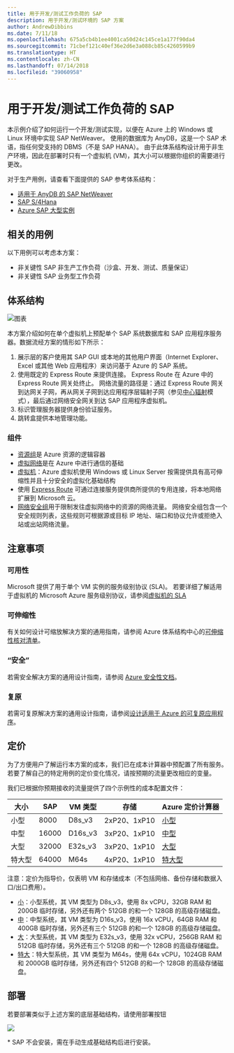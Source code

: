 ```yaml
---
title: 用于开发/测试工作负荷的 SAP
description: 用于开发/测试环境的 SAP 方案
author: AndrewDibbins
ms.date: 7/11/18
ms.openlocfilehash: 675a5cb4b1ee4001ca50d24c145ce1a177f90da4
ms.sourcegitcommit: 71cbef121c40ef36e2d6e3a088cb85c4260599b9
ms.translationtype: HT
ms.contentlocale: zh-CN
ms.lasthandoff: 07/14/2018
ms.locfileid: "39060958"
---
```

# <a name="sap-for-devtest-workloads"></a>用于开发/测试工作负荷的 SAP

本示例介绍了如何运行一个开发/测试实现，以便在 Azure 上的 Windows 或 Linux 环境中实现 SAP NetWeaver。 使用的数据库为 AnyDB，这是一个 SAP 术语，指任何受支持的 DBMS（不是 SAP HANA）。 由于此体系结构设计用于非生产环境，因此在部署时只有一个虚拟机 (VM)，其大小可以根据你组织的需要进行更改。

对于生产用例，请查看下面提供的 SAP 参考体系结构：

* [适用于 AnyDB 的 SAP NetWeaver][sap-netweaver]
* [SAP S/4Hana][sap-hana]
* [Azure SAP 大型实例][sap-large]

## <a name="related-use-cases"></a>相关的用例

以下用例可以考虑本方案：

* 非关键性 SAP 非生产工作负荷（沙盒、开发、测试、质量保证）
* 非关键性 SAP 业务型工作负荷

## <a name="architecture"></a>体系结构

![图表](media/sap-2tier/SAP-Infra-2Tier_finalversion.png)

本方案介绍如何在单个虚拟机上预配单个 SAP 系统数据库和 SAP 应用程序服务器。数据流经方案的情形如下所示：

1. 展示层的客户使用其 SAP GUI 或本地的其他用户界面（Internet Explorer、Excel 或其他 Web 应用程序）来访问基于 Azure 的 SAP 系统。
2. 使用既定的 Express Route 来提供连接。 Express Route 在 Azure 中的 Express Route 网关处终止。 网络流量的路径是：通过 Express Route 网关到达网关子网，再从网关子网到达应用程序层辐射子网（参见[中心辐射][hub-spoke]模式），最后通过网络安全网关到达 SAP 应用程序虚拟机。
3. 标识管理服务器提供身份验证服务。
4. 跳转盒提供本地管理功能。

### <a name="components"></a>组件

* [资源组](/azure/azure-resource-manager/resource-group-overview#resource-groups)是 Azure 资源的逻辑容器
* [虚拟网络](/azure/virtual-network/virtual-networks-overview)是在 Azure 中进行通信的基础
* [虚拟机](/azure/virtual-machines/windows/overview)：Azure 虚拟机使用 Windows 或 Linux Server 按需提供具有高可伸缩性并且十分安全的虚拟化基础结构
* 使用 [Express Route](/azure/expressroute/expressroute-introduction) 可通过连接服务提供商所提供的专用连接，将本地网络扩展到 Microsoft 云。
* [网络安全组](/azure/virtual-network/security-overview)用于限制发往虚拟网络中的资源的网络流量。 网络安全组包含一个安全规则列表，这些规则可根据源或目标 IP 地址、端口和协议允许或拒绝入站或出站网络流量。 

## <a name="considerations"></a>注意事项

### <a name="availability"></a>可用性

 Microsoft 提供了用于单个 VM 实例的服务级别协议 (SLA)。 若要详细了解适用于虚拟机的 Microsoft Azure 服务级别协议，请参阅[虚拟机的 SLA](https://azure.microsoft.com/support/legal/sla/virtual-machines)

### <a name="scalability"></a>可伸缩性

有关如何设计可缩放解决方案的通用指南，请参阅 Azure 体系结构中心的[可伸缩性核对清单][scalability]。

### <a name="security"></a>“安全”

若需安全解决方案的通用设计指南，请参阅 [Azure 安全性文档][security]。

### <a name="resiliency"></a>复原

若需可复原解决方案的通用设计指南，请参阅[设计适用于 Azure 的可复原应用程序][resiliency]。

## <a name="pricing"></a>定价

为了方便用户了解运行本方案的成本，我们已在成本计算器中预配置了所有服务。  若要了解自己的特定用例的定价变化情况，请按预期的流量更改相应的变量。

我们已根据你预期接收的流量提供了四个示例性的成本配置文件：

|大小|SAP|VM 类型|存储|Azure 定价计算器|
|----|----|-------|-------|---------------|
|小型|8000|D8s_v3|2xP20、1xP10|[小型](https://azure.com/e/9d26b9612da9466bb7a800eab56e71d1)|
|中型|16000|D16s_v3|3xP20、1xP10|[中型](https://azure.com/e/465bd07047d148baab032b2f461550cd)|
大型|32000|E32s_v3|3xP20、1xP10|[大型](https://azure.com/e/ada2e849d68b41c3839cc976000c6931)|
特大型|64000|M64s|4xP20、1xP10|[特大型](https://azure.com/e/975fb58a965c4fbbb54c5c9179c61cef)|

注意：定价为指导价，仅表明 VM 和存储成本（不包括网络、备份存储和数据入口/出口费用）。

* [小](https://azure.com/e/9d26b9612da9466bb7a800eab56e71d1)：小型系统，其 VM 类型为 D8s_v3，使用 8x vCPU，32GB RAM 和 200GB 临时存储，另外还有两个 512GB 的和一个 128GB 的高级存储磁盘。
* [中](https://azure.com/e/465bd07047d148baab032b2f461550cd)：中型系统，其 VM 类型为 D16s_v3，使用 16x vCPU，64GB RAM 和 400GB 临时存储，另外还有三个 512GB 的和一个 128GB 的高级存储磁盘。
* [大](https://azure.com/e/ada2e849d68b41c3839cc976000c6931)：大型系统，其 VM 类型为 E32s_v3，使用 32x vCPU，256GB RAM 和 512GB 临时存储，另外还有三个 512GB 的和一个 128GB 的高级存储磁盘。
* [特大](https://azure.com/e/975fb58a965c4fbbb54c5c9179c61cef)：特大型系统，其 VM 类型为 M64s，使用 64x vCPU，1024GB RAM 和 2000GB 临时存储，另外还有四个 512GB 的和一个 128GB 的高级存储磁盘。

## <a name="deployment"></a>部署

若要部署类似于上述方案的底层基础结构，请使用部署按钮

<a href="https://portal.azure.com/#create/Microsoft.Template/uri/https%3A%2F%2Fraw.githubusercontent.com%2Fmspnp%2Fsolution-architectures%2Fmaster%2Fapps%2Fsap-2tier%2Fazuredeploy.json" target="_blank">
    <img src="http://azuredeploy.net/deploybutton.png"/>
</a>

\* SAP 不会安装，需在手动生成基础结构后进行安装。

<!-- links -->
[reference architecture]:  /azure/architecture/reference-architectures/sap
[resiliency]: /azure/architecture/resiliency/
[security]: /azure/security/
[scalability]: /azure/architecture/checklist/scalability
[sap-netweaver]: /azure/architecture/reference-architectures/sap/sap-netweaver
[sap-hana]: /azure/architecture/reference-architectures/sap/sap-s4hana
[sap-large]: /azure/architecture/reference-architectures/sap/hana-large-instances
[hub-spoke]: /azure/architecture/reference-architectures/hybrid-networking/hub-spoke